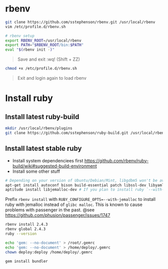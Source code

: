 # rbenv

```bash
git clone https://github.com/sstephenson/rbenv.git /usr/local/rbenv
vim /etc/profile.d/rbenv.sh
```

```bash
# rbenv setup
export RBENV_ROOT=/usr/local/rbenv
export PATH="$RBENV_ROOT/bin:$PATH"
eval "$(rbenv init -)"
```

> Save and exit :wq! (Shift + ZZ)


```bash
chmod +x /etc/profile.d/rbenv.sh
```

> Exit and login again to load rbenv

# Install ruby

## Install latest ruby-build

``` bash
mkdir /usr/local/rbenv/plugins
git clone https://github.com/sstephenson/ruby-build.git /usr/local/rbenv/plugins/ruby-build
```

## Install latest stable ruby

 * Install system dependenciees first https://github.com/rbenv/ruby-build/wiki#suggested-build-environment
 * Install some other stuff

```bash
# Depending on your version of Ubuntu/Debian/Mint, libgdbm5 won't be available. In that case, try with libgdbm3.
apt-get install autoconf bison build-essential patch libssl-dev libyaml-dev libreadline6-dev zlib1g-dev libncurses5-dev libffi-dev libgdbm5 libgdbm-dev liblzma-dev
aptitude install libjemalloc-dev # If you plan to install ruby `--with-jemalloc`
```

Prefix `rbenv install` with `RUBY_CONFIGURE_OPTS=--with-jemalloc` to install ruby with jemalloc instead of `glibc malloc`. This is known to cause problems with passenger in the past. @see https://github.com/phusion/passenger/issues/1747


```bash
rbenv install 2.4.3
rbenv global 2.4.3
ruby --version
```

```bash
echo 'gem: --no-document' > /root/.gemrc
echo 'gem: --no-document' > /home/deploy/.gemrc
chown deploy:deploy /home/deploy/.gemrc

gem install bundler
```
